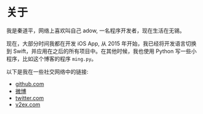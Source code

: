 # 关于

我是秦道平，网络上喜欢叫自己 adow,  一名程序开发者，现在生活在无锡。

现在，大部分时间我都在开发 iOS App, 从 2015 年开始，我已经将开发语言切换到 Swift，并应用在之后的所有项目中。在其他时候，我也使用 Python 写一些小程序，比如这个博客的程序 `ming.py`。

以下是我在一些社交网络中的链接:

* [github.com](https://github.com/adow)
* [微博](https://weibo.com/adow)
* [twitter.com](https://twitter.com/reynoldqin)
* [v2ex.com](https://v2ex.com/member/adow)



